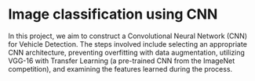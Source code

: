 # Image classification using CNN

In this project, we aim to construct a Convolutional Neural Network (CNN) for Vehicle Detection. The steps involved include selecting an appropriate CNN architecture, preventing overfitting with data augmentation, utilizing VGG-16 with Transfer Learning (a pre-trained CNN from the ImageNet competition), and examining the features learned during the process.
